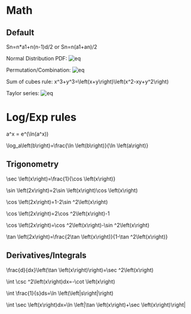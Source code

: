 # Math

## Default

Sn=n*a1+n(n-1)d/2 or Sn=n(a1+an)/2

Normal Distribution PDF: 
![eq](https://wikimedia.org/api/rest_v1/media/math/render/svg/a45cef4ca1e2fcd4d367ecff5806d8a2878d3821)

Permutation/Combination:
![eq](https://wikimedia.org/api/rest_v1/media/math/render/svg/bcb079173c3bc6bdef55920caeefb1992c3dce73)

Sum of cubes rule:
x^3+y^3=\left(x+y\right)\left(x^2-xy+y^2\right)

Taylor series:
![eq](https://wikimedia.org/api/rest_v1/media/math/render/svg/2c2f7091d7b4025fa1eb223e35acc9b18ccb9c9d)


# Log/Exp rules

a^x = e^(\ln(a^x))

\log_a\left(b\right)=\frac{\ln \left(b\right)}{\ln \left(a\right)}


## Trigonometry

\sec \left(x\right)=\frac{1}{\cos \left(x\right)}

\sin \left(2x\right)=2\sin \left(x\right)\cos \left(x\right)

\cos \left(2x\right)=1-2\sin ^2\left(x\right)

\cos \left(2x\right)=2\cos ^2\left(x\right)-1

\cos \left(2x\right)=\cos ^2\left(x\right)-\sin ^2\left(x\right)

\tan \left(2x\right)=\frac{2\tan \left(x\right)}{1-\tan ^2\left(x\right)}


## Derivatives/Integrals

\frac{d}{dx}\left(\tan \left(x\right)\right)=\sec ^2\left(x\right)

\int \csc ^2\left(x\right)dx=-\cot \left(x\right)

\int \frac{1}{s}ds=\ln \left(\left|s\right|\right)

\int \sec \left(x\right)dx=\ln \left|\tan \left(x\right)+\sec \left(x\right)\right|
